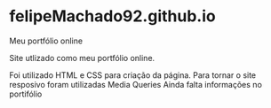 # felipeMachado92.github.io
Meu portfólio online


Site utlizado como meu portfólio online.

Foi utilizado HTML e CSS para criação da página.
Para tornar o site resposivo foram utilizadas Media Queries
Ainda falta informações no portifólio
